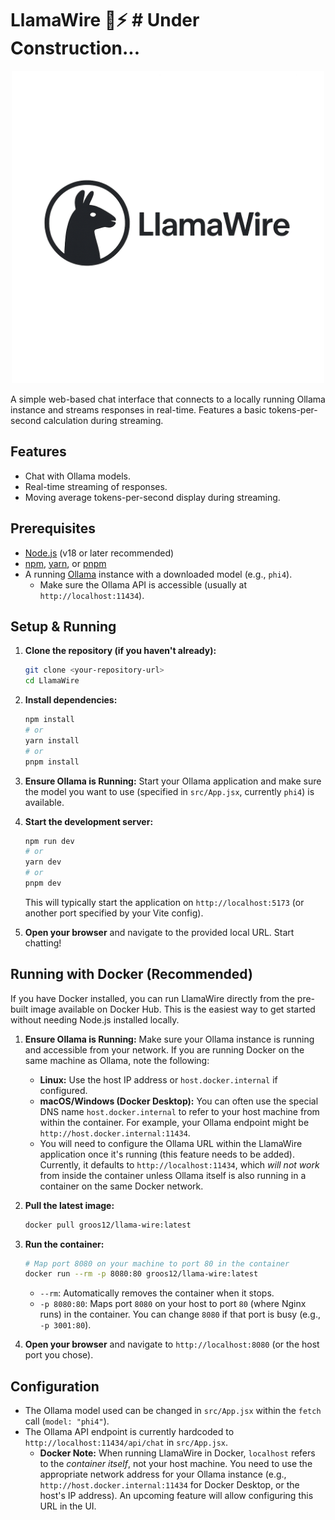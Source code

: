 # LlamaWire 🦙⚡️ # Under Construction...

<p align="center"><img src="dark-logo.png" alt="LlamaWire Logo" width="500"></p>

A simple web-based chat interface that connects to a locally running Ollama instance and streams responses in real-time. Features a basic tokens-per-second calculation during streaming.

## Features

*   Chat with Ollama models.
*   Real-time streaming of responses.
*   Moving average tokens-per-second display during streaming.

## Prerequisites

*   [Node.js](https://nodejs.org/) (v18 or later recommended)
*   [npm](https://www.npmjs.com/), [yarn](https://yarnpkg.com/), or [pnpm](https://pnpm.io/)
*   A running [Ollama](https://ollama.com/) instance with a downloaded model (e.g., `phi4`).
    *   Make sure the Ollama API is accessible (usually at `http://localhost:11434`).

## Setup & Running

1.  **Clone the repository (if you haven't already):**
    ```bash
    git clone <your-repository-url>
    cd LlamaWire
    ```

2.  **Install dependencies:**
    ```bash
    npm install
    # or
    yarn install
    # or
    pnpm install
    ```

3.  **Ensure Ollama is Running:**
    Start your Ollama application and make sure the model you want to use (specified in `src/App.jsx`, currently `phi4`) is available.

4.  **Start the development server:**
    ```bash
    npm run dev
    # or
    yarn dev
    # or
    pnpm dev
    ```
    This will typically start the application on `http://localhost:5173` (or another port specified by your Vite config).

5.  **Open your browser** and navigate to the provided local URL. Start chatting!

## Running with Docker (Recommended)

If you have Docker installed, you can run LlamaWire directly from the pre-built image available on Docker Hub. This is the easiest way to get started without needing Node.js installed locally.

1.  **Ensure Ollama is Running:**
    Make sure your Ollama instance is running and accessible from your network. If you are running Docker on the same machine as Ollama, note the following:
    *   **Linux:** Use the host IP address or `host.docker.internal` if configured.
    *   **macOS/Windows (Docker Desktop):** You can often use the special DNS name `host.docker.internal` to refer to your host machine from within the container. For example, your Ollama endpoint might be `http://host.docker.internal:11434`.
    *   You will need to configure the Ollama URL within the LlamaWire application once it's running (this feature needs to be added). Currently, it defaults to `http://localhost:11434`, which *will not work* from inside the container unless Ollama itself is also running in a container on the same Docker network.

2.  **Pull the latest image:**
    ```bash
    docker pull groos12/llama-wire:latest
    ```

3.  **Run the container:**
    ```bash
    # Map port 8080 on your machine to port 80 in the container
    docker run --rm -p 8080:80 groos12/llama-wire:latest
    ```
    *   `--rm`: Automatically removes the container when it stops.
    *   `-p 8080:80`: Maps port `8080` on your host to port `80` (where Nginx runs) in the container. You can change `8080` if that port is busy (e.g., `-p 3001:80`).

4.  **Open your browser** and navigate to `http://localhost:8080` (or the host port you chose).

## Configuration

*   The Ollama model used can be changed in `src/App.jsx` within the `fetch` call (`model: "phi4"`).
*   The Ollama API endpoint is currently hardcoded to `http://localhost:11434/api/chat` in `src/App.jsx`.
    *   **Docker Note:** When running LlamaWire in Docker, `localhost` refers to the *container itself*, not your host machine. You need to use the appropriate network address for your Ollama instance (e.g., `http://host.docker.internal:11434` for Docker Desktop, or the host's IP address). An upcoming feature will allow configuring this URL in the UI.
